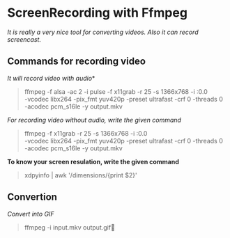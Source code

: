 # ScreenRecording with Ffmpeg

*It is really a very nice tool for converting videos. Also it can record screencast.*

## Commands for recording video

*It will record video with audio**

> ffmpeg -f alsa -ac 2 -i pulse -f x11grab -r 25 -s 1366x768 -i :0.0 \
-vcodec libx264 -pix_fmt yuv420p -preset ultrafast -crf 0 -threads 0 \
-acodec pcm_s16le -y output.mkv


*For recording video without audio, write the given command*
> ffmpeg -f x11grab -r 25 -s 1366x768 -i :0.0 \
-vcodec libx264 -pix_fmt yuv420p -preset ultrafast -crf 0 -threads 0 \
-acodec pcm_s16le -y output.mkv

**To know your screen resulation, write the given command**

> xdpyinfo | awk '/dimensions/{print $2}'


## Convertion

*Convert into GIF*

> ffmpeg -i input.mkv output.gif
